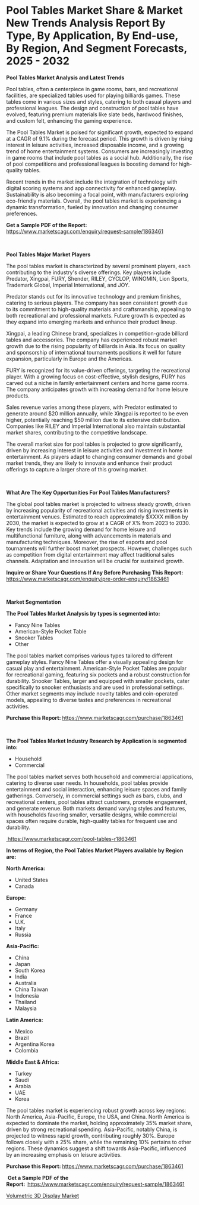 <p><h1>Pool Tables Market Share & Market New Trends Analysis Report By Type, By Application, By End-use, By Region, And Segment Forecasts, 2025 - 2032</h1></p><p><strong>Pool Tables Market Analysis and Latest Trends</strong></p>
<p><p>Pool tables, often a centerpiece in game rooms, bars, and recreational facilities, are specialized tables used for playing billiards games. These tables come in various sizes and styles, catering to both casual players and professional leagues. The design and construction of pool tables have evolved, featuring premium materials like slate beds, hardwood finishes, and custom felt, enhancing the gaming experience.</p><p>The Pool Tables Market is poised for significant growth, expected to expand at a CAGR of 9.1% during the forecast period. This growth is driven by rising interest in leisure activities, increased disposable income, and a growing trend of home entertainment systems. Consumers are increasingly investing in game rooms that include pool tables as a social hub. Additionally, the rise of pool competitions and professional leagues is boosting demand for high-quality tables.</p><p>Recent trends in the market include the integration of technology with digital scoring systems and app connectivity for enhanced gameplay. Sustainability is also becoming a focal point, with manufacturers exploring eco-friendly materials. Overall, the pool tables market is experiencing a dynamic transformation, fueled by innovation and changing consumer preferences.</p></p>
<p><strong>Get a Sample PDF of the Report:&nbsp;</strong> <a href="https://www.marketscagr.com/enquiry/request-sample/1863461?utm_campaign=3127&utm_medium=2&utm_source=Github&utm_content=ia&utm_term=04042025&utm_id=pool-tables">https://www.marketscagr.com/enquiry/request-sample/1863461</a></p>
<p>&nbsp;</p>
<p><strong>Pool Tables Major Market Players</strong></p>
<p><p>The pool tables market is characterized by several prominent players, each contributing to the industry's diverse offerings. Key players include Predator, Xingpai, FURY, Shender, RILEY, CYCLOP, WINOMIN, Lion Sports, Trademark Global, Imperial International, and JOY. </p><p>Predator stands out for its innovative technology and premium finishes, catering to serious players. The company has seen consistent growth due to its commitment to high-quality materials and craftsmanship, appealing to both recreational and professional markets. Future growth is expected as they expand into emerging markets and enhance their product lineup.</p><p>Xingpai, a leading Chinese brand, specializes in competition-grade billiard tables and accessories. The company has experienced robust market growth due to the rising popularity of billiards in Asia. Its focus on quality and sponsorship of international tournaments positions it well for future expansion, particularly in Europe and the Americas.</p><p>FURY is recognized for its value-driven offerings, targeting the recreational player. With a growing focus on cost-effective, stylish designs, FURY has carved out a niche in family entertainment centers and home game rooms. The company anticipates growth with increasing demand for home leisure products.</p><p>Sales revenue varies among these players, with Predator estimated to generate around $20 million annually, while Xingpai is reported to be even higher, potentially reaching $50 million due to its extensive distribution. Companies like RILEY and Imperial International also maintain substantial market shares, contributing to the competitive landscape.</p><p>The overall market size for pool tables is projected to grow significantly, driven by increasing interest in leisure activities and investment in home entertainment. As players adapt to changing consumer demands and global market trends, they are likely to innovate and enhance their product offerings to capture a larger share of this growing market.</p></p>
<p>&nbsp;</p>
<p><strong>What Are The Key Opportunities For Pool Tables Manufacturers?</strong></p>
<p><p>The global pool tables market is projected to witness steady growth, driven by increasing popularity of recreational activities and rising investments in entertainment venues. Estimated to reach approximately $XXXX million by 2030, the market is expected to grow at a CAGR of X% from 2023 to 2030. Key trends include the growing demand for home leisure and multifunctional furniture, along with advancements in materials and manufacturing techniques. Moreover, the rise of esports and pool tournaments will further boost market prospects. However, challenges such as competition from digital entertainment may affect traditional sales channels. Adaptation and innovation will be crucial for sustained growth.</p></p>
<p><strong>Inquire or Share Your Questions If Any Before Purchasing This Report:</strong> <a href="https://www.marketscagr.com/enquiry/pre-order-enquiry/1863461?utm_campaign=3127&utm_medium=2&utm_source=Github&utm_content=ia&utm_term=04042025&utm_id=pool-tables">https://www.marketscagr.com/enquiry/pre-order-enquiry/1863461</a></p>
<p>&nbsp;</p>
<p><strong>Market Segmentation</strong></p>
<p><strong>The Pool Tables Market Analysis by types is segmented into:</strong></p>
<p><ul><li>Fancy Nine Tables</li><li>American-Style Pocket Table</li><li>Snooker Tables</li><li>Other</li></ul></p>
<p><p>The pool tables market comprises various types tailored to different gameplay styles. Fancy Nine Tables offer a visually appealing design for casual play and entertainment. American-Style Pocket Tables are popular for recreational gaming, featuring six pockets and a robust construction for durability. Snooker Tables, larger and equipped with smaller pockets, cater specifically to snooker enthusiasts and are used in professional settings. Other market segments may include novelty tables and coin-operated models, appealing to diverse tastes and preferences in recreational activities.</p></p>
<p><strong>Purchase this Report:&nbsp;</strong><a href="https://www.marketscagr.com/purchase/1863461?utm_campaign=3127&utm_medium=2&utm_source=Github&utm_content=ia&utm_term=04042025&utm_id=pool-tables">https://www.marketscagr.com/purchase/1863461</a></p>
<p>&nbsp;</p>
<p><strong>The Pool Tables Market Industry Research by Application is segmented into:</strong></p>
<p><ul><li>Household</li><li>Commercial</li></ul></p>
<p><p>The pool tables market serves both household and commercial applications, catering to diverse user needs. In households, pool tables provide entertainment and social interaction, enhancing leisure spaces and family gatherings. Conversely, in commercial settings such as bars, clubs, and recreational centers, pool tables attract customers, promote engagement, and generate revenue. Both markets demand varying styles and features, with households favoring smaller, versatile designs, while commercial spaces often require durable, high-quality tables for frequent use and durability.</p></p>
<p><a href="https://www.marketscagr.com/pool-tables-r1863461?utm_campaign=3127&utm_medium=2&utm_source=Github&utm_content=ia&utm_term=04042025&utm_id=pool-tables">&nbsp;https://www.marketscagr.com/pool-tables-r1863461</a></p>
<p><strong>In terms of Region, the Pool Tables Market Players available by Region are:</strong></p>
<p>
    <p> <strong> North America: </strong>
        <ul>
            <li>United States</li>
            <li>Canada</li>
        </ul>
        </p> 
    <p> <strong> Europe: </strong>
        <ul>
            <li>Germany</li>
            <li>France</li>
            <li>U.K.</li>
            <li>Italy</li>
            <li>Russia</li>
        </ul>
        </p> 
    <p> <strong> Asia-Pacific: </strong>
        <ul>
            <li>China</li>
            <li>Japan</li>
            <li>South Korea</li>
            <li>India</li>
            <li>Australia</li>
            <li>China Taiwan</li>
            <li>Indonesia</li>
            <li>Thailand</li>
            <li>Malaysia</li>
        </ul>
        </p> 
    <p> <strong> Latin America: </strong>
        <ul>
            <li>Mexico</li>
            <li>Brazil</li>
            <li>Argentina Korea</li>
            <li>Colombia</li>
        </ul>
        </p> 
    <p> <strong> Middle East & Africa: </strong>
        <ul>
            <li>Turkey</li>
            <li>Saudi</li>
            <li>Arabia</li>
            <li>UAE</li>
            <li>Korea</li>
        </ul>
    </p>
    </p>
<p><p>The pool tables market is experiencing robust growth across key regions: North America, Asia-Pacific, Europe, the USA, and China. North America is expected to dominate the market, holding approximately 35% market share, driven by strong recreational spending. Asia-Pacific, notably China, is projected to witness rapid growth, contributing roughly 30%. Europe follows closely with a 25% share, while the remaining 10% pertains to other regions. These dynamics suggest a shift towards Asia-Pacific, influenced by an increasing emphasis on leisure activities.</p></p>
<p><strong>Purchase this Report: </strong><a href="https://www.marketscagr.com/purchase/1863461?utm_campaign=3127&utm_medium=2&utm_source=Github&utm_content=ia&utm_term=04042025&utm_id=pool-tables">https://www.marketscagr.com/purchase/1863461</a></p>
<p>&nbsp;<strong>Get a Sample PDF of the Report:&nbsp;&nbsp;</strong><a href="https://www.marketscagr.com/enquiry/request-sample/1863461?utm_campaign=3127&utm_medium=2&utm_source=Github&utm_content=ia&utm_term=04042025&utm_id=pool-tables">https://www.marketscagr.com/enquiry/request-sample/1863461</a></p>
<p><strong></strong></p>
<p><p><a href="https://github.com/geyangvayora/Market-Research-Report-List-1/blob/main/volumetric-3d-display-market.md?utm_campaign=3127&utm_medium=2&utm_source=Github&utm_content=ia&utm_term=04042025&utm_id=pool-tables">Volumetric 3D Display Market</a></p></p>
